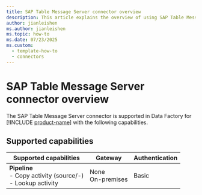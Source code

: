 ```yaml
---
title: SAP Table Message Server connector overview
description: This article explains the overview of using SAP Table Message Server.
author: jianleishen
ms.author: jianleishen
ms.topic: how-to
ms.date: 07/23/2025
ms.custom:
  - template-how-to
  - connectors
---
```


# SAP Table Message Server connector overview

The SAP Table Message Server connector is supported in Data Factory for [!INCLUDE [product-name](../includes/product-name.md)] with the following capabilities.

## Supported capabilities

| Supported capabilities                                                                 | Gateway                        | Authentication                                                                                                 |
|----------------------------------------------------------------------------------------|--------------------------------|----------------------------------------------------------------------------------------------------------------|
| **Pipeline** <br>- Copy activity (source/-)<br>- Lookup activity | None<br> On-premises | Basic |
